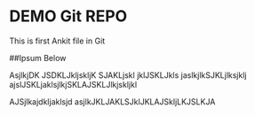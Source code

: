 # DEMO Git REPO

This is first Ankit file in Git

##Ipsum Below 

AsjlkjDK JSDKLJkljskljK SJAKLjskl jklJSKLJkls
jaslkjlkSJKLjlksjklj
ajslJSKLjaklsjlkjSKLAJSKLJlkjskljkl


AJSjlkajdkljaklsjd
asjlkJKLJAKLSJklJKLAJSkljLKJSLKJA
